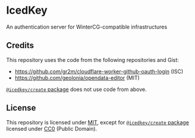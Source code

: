 # IcedKey

An authentication server for WinterCG-compatible infrastructures

## Credits

This repository uses the code from the following repositories and Gist:

- https://github.com/gr2m/cloudflare-worker-github-oauth-login (ISC)
- https://github.com/geolonia/opendata-editor (MIT)

[`@icedkey/create` package](./workspaces/create) does not use code from above.

## License

This repository is licensed under [MIT](LICENSE), except for [`@icedkey/create` package](./workspaces/create) licensed under [CC0](./workspaces/create/LICENSE) (Public Domain).
